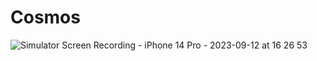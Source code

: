 # Cosmos

![Simulator Screen Recording - iPhone 14 Pro - 2023-09-12 at 16 26 53](https://github.com/june4969/COSMOS/assets/127813398/c62ee334-84a1-4bd3-afad-ee8aab99d335)
